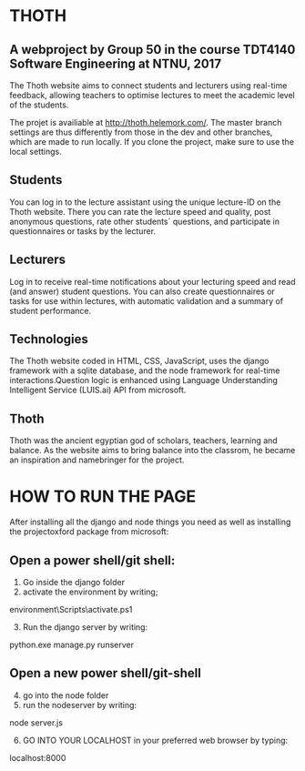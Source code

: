 # THOTH

## A webproject by  Group 50 in the course TDT4140 Software Engineering at NTNU, 2017
The Thoth website aims to connect students and lecturers using real-time feedback,
allowing teachers to optimise lectures to meet the academic level of the students.

The projet is availiable at http://thoth.helemork.com/. 
The master branch settings are thus differently from those
in the dev and other branches, which are made to run locally. If you clone the project, make sure to use the local settings.

## Students
You can log in to the lecture assistant using the unique lecture-ID on the
Thoth website. There you can rate the lecture speed and quality,
post anonymous questions, rate other students´ questions,
and participate in questionnaires or tasks by the lecturer.

## Lecturers 
Log in to receive real-time notifications about your lecturing speed and
read (and answer) student questions. You can also create questionnaires
or tasks for use within lectures, with automatic validation and a
summary of student performance.
    
## Technologies
The Thoth website coded in HTML, CSS, JavaScript, uses the django framework with a sqlite database, and the node framework for real-time interactions.Question logic is enhanced using Language Understanding Intelligent Service (LUIS.ai) API from microsoft.  

## Thoth
Thoth was the ancient egyptian god of scholars, teachers, learning and balance.
As the website aims to bring balance into the classrom, he became an inspiration and
namebringer for the project.


# HOW TO RUN THE PAGE
After installing all the django and node things you need as well as installing the projectoxford package from microsoft:

## Open a power shell/git shell:
1) Go inside the django folder
2) activate the environment by writing;

environment\Scripts\activate.ps1


3) Run the django server by writing:
	
python.exe manage.py runserver


## Open a new power shell/git-shell
4) go into the node folder
5) run the nodeserver by writing:

node server.js

6) GO INTO YOUR LOCALHOST in your preferred web browser by typing:

localhost:8000
